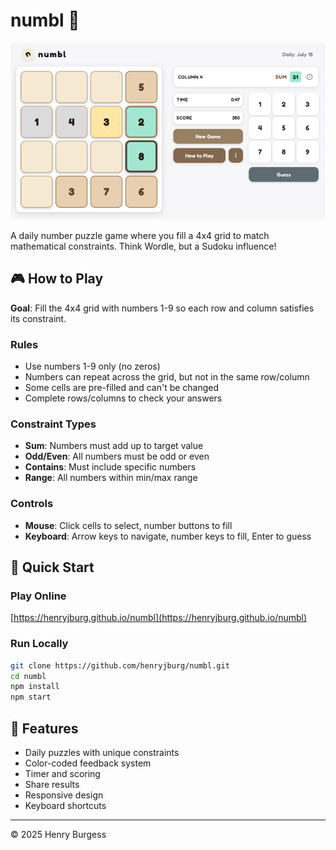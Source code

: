 # numbl 🧮

![numbl game screenshot](screenshot.png)

A daily number puzzle game where you fill a 4x4 grid to match mathematical constraints. Think Wordle, but a Sudoku influence!

## 🎮 How to Play

**Goal**: Fill the 4x4 grid with numbers 1-9 so each row and column satisfies its constraint.

### Rules

- Use numbers 1-9 only (no zeros)
- Numbers can repeat across the grid, but not in the same row/column
- Some cells are pre-filled and can't be changed
- Complete rows/columns to check your answers

### Constraint Types

- **Sum**: Numbers must add up to target value
- **Odd/Even**: All numbers must be odd or even
- **Contains**: Must include specific numbers
- **Range**: All numbers within min/max range

### Controls

- **Mouse**: Click cells to select, number buttons to fill
- **Keyboard**: Arrow keys to navigate, number keys to fill, Enter to guess

## 🚀 Quick Start

### Play Online

[https://henryjburg.github.io/numbl](https://henryjburg.github.io/numbl)

### Run Locally

```bash
git clone https://github.com/henryjburg/numbl.git
cd numbl
npm install
npm start
```

## 🎯 Features

- Daily puzzles with unique constraints
- Color-coded feedback system
- Timer and scoring
- Share results
- Responsive design
- Keyboard shortcuts

---

© 2025 Henry Burgess
